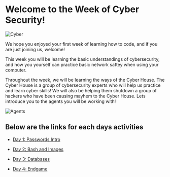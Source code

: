 # Welcome to the Week of Cyber Security!

![Cyber](https://res.cloudinary.com/springboard-images/image/upload/q_auto,f_auto,fl_lossy/wordpress/2018/04/ban1.png)

We hope you enjoyed your first week of learning how to code, and if you are just joining us, welcome!

This week you will be learning the basic understandings of cybersecurity, and how you yourself can practice basic
network saftey when using your computer.

Throughout the week, we will be learning the ways of the Cyber House. The Cyber House is a group of cybersecurity
experts who will help us practice and learn cyber skills! We will also be helping them shutdown a group of hackers
who have been causing mayhem to the Cyber House. Lets introduce you to the agents you will be working with!

![Agents](https://www.johnhembree.com/wp-content/uploads/2017/10/5-JHH.jpg)

## Below are the links for each days activities

- <a href="https://udel.codes/cyber1" target="_blank">Day 1: Passwords Intro</a>

- <a href="https://udel.codes/cyber2" target="_blank">Day 2: Bash and Images</a>

- <a href="https://udel.codes/cyber3" target="_blank">Day 3: Databases</a>

- <a href="https://udel.codes/cyber" target="_blank">Day 4: Endgame</a>
